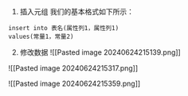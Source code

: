 1. 插入元组
我们的基本格式如下所示：
```
insert into 表名(属性列1，属性列1)
values(常量1，常量2)
```

2. 修改数据
![[Pasted image 20240624215139.png]]


![[Pasted image 20240624215317.png]]

![[Pasted image 20240624215359.png]]